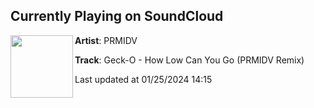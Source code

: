 ## Currently Playing on SoundCloud

[<img align="left" width="100" src="https://i1.sndcdn.com/artworks-orTVZBNeCqJxY9GU-QmBI9Q-t500x500.jpg">](https://soundcloud.com/prmidv/geck-o-how-low-can-you-go-prmidv-remix)

**Artist**: PRMIDV 

**Track**: Geck-O - How Low Can You Go (PRMIDV Remix)

Last updated at 01/25/2024 14:15
